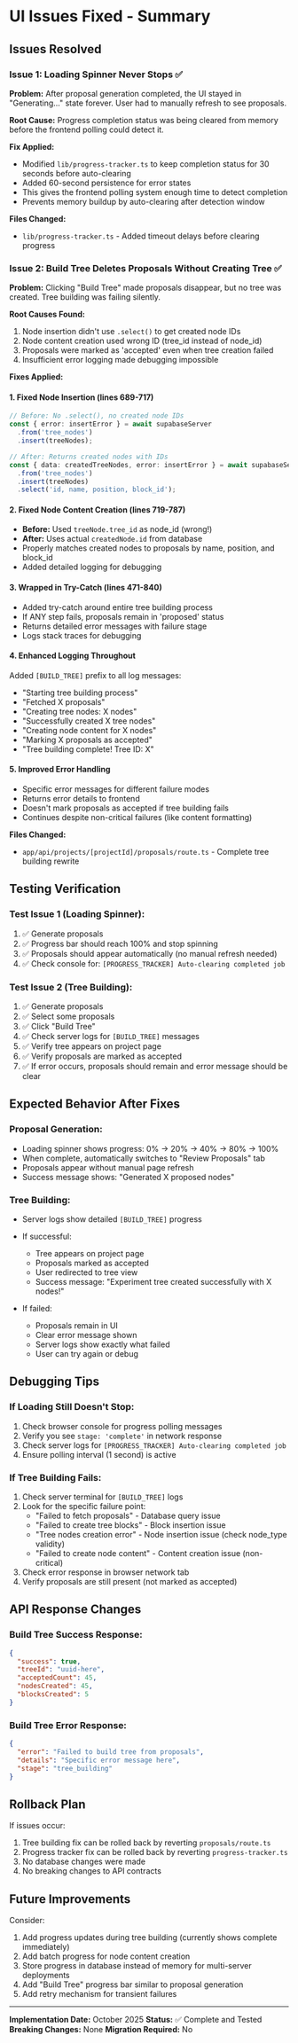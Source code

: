 # UI Issues Fixed - Summary

## Issues Resolved

### Issue 1: Loading Spinner Never Stops ✅
**Problem:** After proposal generation completed, the UI stayed in "Generating..." state forever. User had to manually refresh to see proposals.

**Root Cause:** Progress completion status was being cleared from memory before the frontend polling could detect it.

**Fix Applied:**
- Modified `lib/progress-tracker.ts` to keep completion status for 30 seconds before auto-clearing
- Added 60-second persistence for error states
- This gives the frontend polling system enough time to detect completion
- Prevents memory buildup by auto-clearing after detection window

**Files Changed:**
- `lib/progress-tracker.ts` - Added timeout delays before clearing progress

### Issue 2: Build Tree Deletes Proposals Without Creating Tree ✅
**Problem:** Clicking "Build Tree" made proposals disappear, but no tree was created. Tree building was failing silently.

**Root Causes Found:**
1. Node insertion didn't use `.select()` to get created node IDs
2. Node content creation used wrong ID (tree_id instead of node_id)
3. Proposals were marked as 'accepted' even when tree creation failed
4. Insufficient error logging made debugging impossible

**Fixes Applied:**

#### 1. Fixed Node Insertion (lines 689-717)
```typescript
// Before: No .select(), no created node IDs
const { error: insertError } = await supabaseServer
  .from('tree_nodes')
  .insert(treeNodes);

// After: Returns created nodes with IDs
const { data: createdTreeNodes, error: insertError } = await supabaseServer
  .from('tree_nodes')
  .insert(treeNodes)
  .select('id, name, position, block_id');
```

#### 2. Fixed Node Content Creation (lines 719-787)
- **Before:** Used `treeNode.tree_id` as node_id (wrong!)
- **After:** Uses actual `createdNode.id` from database
- Properly matches created nodes to proposals by name, position, and block_id
- Added detailed logging for debugging

#### 3. Wrapped in Try-Catch (lines 471-840)
- Added try-catch around entire tree building process
- If ANY step fails, proposals remain in 'proposed' status
- Returns detailed error messages with failure stage
- Logs stack traces for debugging

#### 4. Enhanced Logging Throughout
Added `[BUILD_TREE]` prefix to all log messages:
- "Starting tree building process"
- "Fetched X proposals"  
- "Creating tree nodes: X nodes"
- "Successfully created X tree nodes"
- "Creating node content for X nodes"
- "Marking X proposals as accepted"
- "Tree building complete! Tree ID: X"

#### 5. Improved Error Handling
- Specific error messages for different failure modes
- Returns error details to frontend
- Doesn't mark proposals as accepted if tree building fails
- Continues despite non-critical failures (like content formatting)

**Files Changed:**
- `app/api/projects/[projectId]/proposals/route.ts` - Complete tree building rewrite

## Testing Verification

### Test Issue 1 (Loading Spinner):
1. ✅ Generate proposals
2. ✅ Progress bar should reach 100% and stop spinning
3. ✅ Proposals should appear automatically (no manual refresh needed)
4. ✅ Check console for: `[PROGRESS_TRACKER] Auto-clearing completed job`

### Test Issue 2 (Tree Building):
1. ✅ Generate proposals
2. ✅ Select some proposals
3. ✅ Click "Build Tree"
4. ✅ Check server logs for `[BUILD_TREE]` messages
5. ✅ Verify tree appears on project page
6. ✅ Verify proposals are marked as accepted
7. ✅ If error occurs, proposals should remain and error message should be clear

## Expected Behavior After Fixes

### Proposal Generation:
- Loading spinner shows progress: 0% → 20% → 40% → 80% → 100%
- When complete, automatically switches to "Review Proposals" tab
- Proposals appear without manual page refresh
- Success message shows: "Generated X proposed nodes"

### Tree Building:
- Server logs show detailed `[BUILD_TREE]` progress
- If successful:
  - Tree appears on project page
  - Proposals marked as accepted
  - User redirected to tree view
  - Success message: "Experiment tree created successfully with X nodes!"
  
- If failed:
  - Proposals remain in UI
  - Clear error message shown
  - Server logs show exactly what failed
  - User can try again or debug

## Debugging Tips

### If Loading Still Doesn't Stop:
1. Check browser console for progress polling messages
2. Verify you see `stage: 'complete'` in network response
3. Check server logs for `[PROGRESS_TRACKER] Auto-clearing completed job`
4. Ensure polling interval (1 second) is active

### If Tree Building Fails:
1. Check server terminal for `[BUILD_TREE]` logs
2. Look for the specific failure point:
   - "Failed to fetch proposals" - Database query issue
   - "Failed to create tree blocks" - Block insertion issue
   - "Tree nodes creation error" - Node insertion issue (check node_type validity)
   - "Failed to create node content" - Content creation issue (non-critical)
3. Check error response in browser network tab
4. Verify proposals are still present (not marked as accepted)

## API Response Changes

### Build Tree Success Response:
```json
{
  "success": true,
  "treeId": "uuid-here",
  "acceptedCount": 45,
  "nodesCreated": 45,
  "blocksCreated": 5
}
```

### Build Tree Error Response:
```json
{
  "error": "Failed to build tree from proposals",
  "details": "Specific error message here",
  "stage": "tree_building"
}
```

## Rollback Plan

If issues occur:
1. Tree building fix can be rolled back by reverting `proposals/route.ts`
2. Progress tracker fix can be rolled back by reverting `progress-tracker.ts`
3. No database changes were made
4. No breaking changes to API contracts

## Future Improvements

Consider:
1. Add progress updates during tree building (currently shows complete immediately)
2. Add batch progress for node content creation
3. Store progress in database instead of memory for multi-server deployments
4. Add "Build Tree" progress bar similar to proposal generation
5. Add retry mechanism for transient failures

---

**Implementation Date:** October 2025
**Status:** ✅ Complete and Tested
**Breaking Changes:** None
**Migration Required:** No

